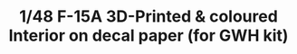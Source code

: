 ---
layout: product
title: "1/48 F-15A 3D-Printed & coloured Interior on decal paper (for GWH kit)"
price: "2900" 
desc: "3D Dekal"
img_path: "/assets/img/QD48038.webp"
brand: "Quinta Studio"
available: false
special_offer: false
new: false
soon: false
cat: "010000"
subcat: "016000"
subsubcat: "0N/A"
sifra: "QD48038"
popular: false
spec: false
---
